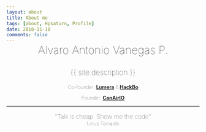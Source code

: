 ```yaml
---
layout: about
title: About me
tags: [about, Hpsaturn, Profile]
date: 2018-11-18
comments: false
---
```


<center style="margin-top:-30px">

<p style="font-size:1.8rem;font-weight:100;">
Alvaro Antonio Vanegas P.
</p>

<p style="font-size:1.2rem;font-weight:100;">
{{ site.description }}
</p>

<p style="font-size:0.8rem;font-weight:100">
Co-founder:
<a href="http://lumera.co/ks" target="_blank"><b>Lumera</b></a> & <a href="http://hackbo.co" target="_blank"><b>HackBo</b></a>
</p>

<p style="font-size:0.8rem;font-weight:100">
Founder:
<a href="https://canair.io" target="_blank"><b>CanAirIO</b></a>
</p>
</center>
<hr>
<center style="margin-top:10px">
<p style="font-size:1.0rem;font-weight:80;">
"Talk is cheap. Show me the code" 
</p>
<p style="font-size:.8rem;font-weight:60;margin-top:-15px">
Linus Torvalds 
</p>
</center>





